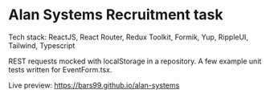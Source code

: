 # Alan Systems Recruitment task

Tech stack: ReactJS, React Router, Redux Toolkit, Formik, Yup, RippleUI, Tailwind, Typescript

REST requests mocked with localStorage in a repository.
A few example unit tests written for EventForm.tsx.

Live preview: https://bars99.github.io/alan-systems

